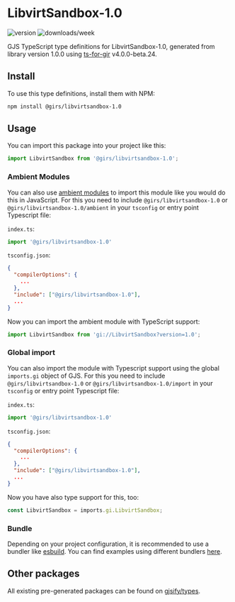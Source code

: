 
# LibvirtSandbox-1.0

![version](https://img.shields.io/npm/v/@girs/libvirtsandbox-1.0)
![downloads/week](https://img.shields.io/npm/dw/@girs/libvirtsandbox-1.0)


GJS TypeScript type definitions for LibvirtSandbox-1.0, generated from library version 1.0.0 using [ts-for-gir](https://github.com/gjsify/ts-for-gir) v4.0.0-beta.24.


## Install

To use this type definitions, install them with NPM:
```bash
npm install @girs/libvirtsandbox-1.0
```

## Usage

You can import this package into your project like this:
```ts
import LibvirtSandbox from '@girs/libvirtsandbox-1.0';
```

### Ambient Modules

You can also use [ambient modules](https://github.com/gjsify/ts-for-gir/tree/main/packages/cli#ambient-modules) to import this module like you would do this in JavaScript.
For this you need to include `@girs/libvirtsandbox-1.0` or `@girs/libvirtsandbox-1.0/ambient` in your `tsconfig` or entry point Typescript file:

`index.ts`:
```ts
import '@girs/libvirtsandbox-1.0'
```

`tsconfig.json`:
```json
{
  "compilerOptions": {
    ...
  },
  "include": ["@girs/libvirtsandbox-1.0"],
  ...
}
```

Now you can import the ambient module with TypeScript support: 

```ts
import LibvirtSandbox from 'gi://LibvirtSandbox?version=1.0';
```

### Global import

You can also import the module with Typescript support using the global `imports.gi` object of GJS.
For this you need to include `@girs/libvirtsandbox-1.0` or `@girs/libvirtsandbox-1.0/import` in your `tsconfig` or entry point Typescript file:

`index.ts`:
```ts
import '@girs/libvirtsandbox-1.0'
```

`tsconfig.json`:
```json
{
  "compilerOptions": {
    ...
  },
  "include": ["@girs/libvirtsandbox-1.0"],
  ...
}
```

Now you have also type support for this, too:

```ts
const LibvirtSandbox = imports.gi.LibvirtSandbox;
```

### Bundle

Depending on your project configuration, it is recommended to use a bundler like [esbuild](https://esbuild.github.io/). You can find examples using different bundlers [here](https://github.com/gjsify/ts-for-gir/tree/main/examples).

## Other packages

All existing pre-generated packages can be found on [gjsify/types](https://github.com/gjsify/types).

